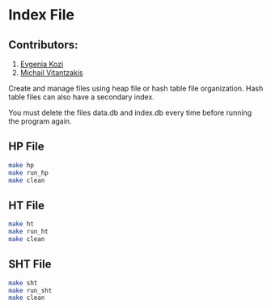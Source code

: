 # Index File

## Contributors:
1. [Evgenia Kozi](https://github.com/JennyKozi)
2. [Michail Vitantzakis](https://github.com/MichaelVita)

Create and manage files using heap file or hash table file organization. Hash table files can also have a secondary index.

You must delete the files data.db and index.db every time before running the program again.

## HP File
```bash
make hp
make run_hp
make clean
```

## HT File
```bash
make ht
make run_ht
make clean
```

## SHT File
```bash
make sht
make run_sht
make clean
```